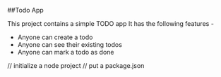 ##Todo App


This project contains a simple TODO app
It has the following features -

- Anyone can create a todo
- Anyone can see their existing todos
- Anyone can mark a todo as done

// initialize a node project
// put a package.json